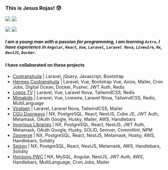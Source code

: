 [Comment: Header]: #

### This is Jesus Rojas! 😰

[![](https://img.shields.io/badge/-LinkedIn-000?style=flat&logo=LinkedIn&labelColor=black&logoColor=blue)](https://www.linkedin.com/in/jesus-rojas17#gh-dark-mode-only)
[![](https://img.shields.io/badge/-jarojas6524@misena.edu.co-000?style=flat&logo=gmail)](mailto:jarojas6524@misena.edu.co/#gh-dark-mode-only)

[![](https://img.shields.io/badge/-LinkedIn-fff?style=flat&logo=LinkedIn&labelColor=fff&logoColor=blue)](https://www.linkedin.com/in/jesus-rojas17#gh-light-mode-only)
[![](https://img.shields.io/badge/-jarojas6524@misena.edu.co-fff?style=flat&logo=gmail)](/#gh-light-mode-only)

##### I am a young man with a passion for programming, i am learning `Astro`. I have experience in `Angular`, `React`, `Vue`, `Laravel`, `Laravel Nova`, `Livewire`, `Nx`, `NestJS`, `Docker`. 

#### I have collaborated on these projects

- [Cootranshuila](https://cootranshuila.com/) | Laravel, jQuery, Javascript, Bootstrap
- [Hermes Cootranshuila](https://hermes.cootranshuila.com/login) | Laravel, Vue, Bootstrap Vue, Axios, Mailer, Cron Jobs, Digital Ocean, Docker, Pusher, JWT Auth, Redis
- [Logos TV](https://logostv.es/) | Laravel, Vue, Laravel Nova, TailwindCSS, Redis
- [Mimakids](https://mimakids.com/es) | Laravel, Vue, Livewire, Laravel Nova, TailwindCSS, Redis, MultiLanguage
- [Viralgen](https://viralgenvc.com/) | Laravel, Laravel Nova, TailwindCSS, Mailer
- [CGU Doorways](https://cgu.io/) | NX, PostgreSQL, React, NestJS, Cube JS, JWT Auth, Metamask, OAuth Google, Husky, Mailer, AWS, Handlebars
- [Invorious Libraries](https://github.com/Invorious/invorious) | NX, PostgreSQL, React, NestJS, JWT Auth, Metamask, OAuth Google, Husky, SOLID, Semver, Commitlint, NPM
- [Zooverse](https://hub.xyz/zooverse) | NX, PostgreSQL, React, NestJS, Metamask, Husky, AWS, Handlebars, Solidity
- [Seizon](https://seizon-nft.netlify.app/) | NX, PostgreSQL, React, NestJS, Metamask, AWS, Handlebars, Solidity
- [Horizons PWC](https://apps.apple.com/co/app/horizons-pwc/id1642888930) | NX, MySQL, Angular, NestJS, JWT Auth, AWS, Handlebars, MultiLanguage, Cron Jobs, Mailer

<br />

<picture>
  <source
    srcset="https://github-readme-stats-eight-theta.vercel.app/api?username=Jesus-Rojas&show_icons=true&theme=react&hide_border=false&include_all_commits=true&count_private=true"
    media="(prefers-color-scheme: dark)"
  />
  <source
    srcset="https://github-readme-stats-eight-theta.vercel.app/api?username=Jesus-Rojas&show_icons=true&theme=graywhite&hide_border=false&include_all_commits=true&count_private=true"
    media="(prefers-color-scheme: light), (prefers-color-scheme: no-preference)"
  />
  <img align="right"/>
</picture>

<picture>
  <source
    srcset="https://github-readme-stats.vercel.app/api/top-langs/?username=Jesus-Rojas&layout=compact&theme=react&hide_border=true&langs_count=8&hide=Less"
    media="(prefers-color-scheme: dark)"
  />
  <source
    srcset="https://github-readme-stats.vercel.app/api/top-langs/?username=Jesus-Rojas&layout=compact&theme=graywhite&hide_border=false&langs_count=8&hide=Less"
    media="(prefers-color-scheme: light), (prefers-color-scheme: no-preference)"
  />
  <img />
</picture>
